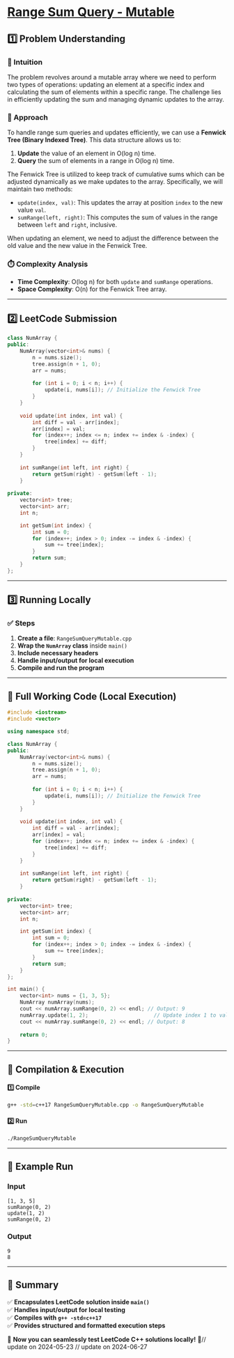 # **[Range Sum Query - Mutable](https://leetcode.com/problems/range-sum-query-mutable/description/)**  

## **1️⃣ Problem Understanding**  
### **📌 Intuition**  
The problem revolves around a mutable array where we need to perform two types of operations: updating an element at a specific index and calculating the sum of elements within a specific range. The challenge lies in efficiently updating the sum and managing dynamic updates to the array.

### **🚀 Approach**  
To handle range sum queries and updates efficiently, we can use a **Fenwick Tree (Binary Indexed Tree)**. This data structure allows us to:
1. **Update** the value of an element in O(log n) time.
2. **Query** the sum of elements in a range in O(log n) time.

The Fenwick Tree is utilized to keep track of cumulative sums which can be adjusted dynamically as we make updates to the array. Specifically, we will maintain two methods:
- `update(index, val)`: This updates the array at position `index` to the new value `val`.
- `sumRange(left, right)`: This computes the sum of values in the range between `left` and `right`, inclusive.

When updating an element, we need to adjust the difference between the old value and the new value in the Fenwick Tree.

### **⏱️ Complexity Analysis**  
- **Time Complexity**: O(log n) for both `update` and `sumRange` operations.  
- **Space Complexity**: O(n) for the Fenwick Tree array.

---  

## **2️⃣ LeetCode Submission**  
```cpp
class NumArray {
public:
    NumArray(vector<int>& nums) {
        n = nums.size();
        tree.assign(n + 1, 0);
        arr = nums;
        
        for (int i = 0; i < n; i++) {
            update(i, nums[i]); // Initialize the Fenwick Tree
        }
    }
    
    void update(int index, int val) {
        int diff = val - arr[index]; 
        arr[index] = val;
        for (index++; index <= n; index += index & -index) {
            tree[index] += diff; 
        }
    }
    
    int sumRange(int left, int right) {
        return getSum(right) - getSum(left - 1); 
    }
    
private:
    vector<int> tree; 
    vector<int> arr; 
    int n; 

    int getSum(int index) {
        int sum = 0;
        for (index++; index > 0; index -= index & -index) {
            sum += tree[index]; 
        }
        return sum;
    }
};
```  

---  

## **3️⃣ Running Locally**  
### **✅ Steps**  
1. **Create a file**: `RangeSumQueryMutable.cpp`  
2. **Wrap the `NumArray` class** inside `main()`  
3. **Include necessary headers**  
4. **Handle input/output for local execution**  
5. **Compile and run the program**  

---  

## **📝 Full Working Code (Local Execution)**  
```cpp
#include <iostream>
#include <vector>

using namespace std;

class NumArray {
public:
    NumArray(vector<int>& nums) {
        n = nums.size();
        tree.assign(n + 1, 0);
        arr = nums;
        
        for (int i = 0; i < n; i++) {
            update(i, nums[i]); // Initialize the Fenwick Tree
        }
    }
    
    void update(int index, int val) {
        int diff = val - arr[index]; 
        arr[index] = val;
        for (index++; index <= n; index += index & -index) {
            tree[index] += diff; 
        }
    }
    
    int sumRange(int left, int right) {
        return getSum(right) - getSum(left - 1); 
    }
    
private:
    vector<int> tree; 
    vector<int> arr; 
    int n; 

    int getSum(int index) {
        int sum = 0;
        for (index++; index > 0; index -= index & -index) {
            sum += tree[index]; 
        }
        return sum;
    }
};

int main() {
    vector<int> nums = {1, 3, 5};
    NumArray numArray(nums);
    cout << numArray.sumRange(0, 2) << endl; // Output: 9
    numArray.update(1, 2);                     // Update index 1 to value 2
    cout << numArray.sumRange(0, 2) << endl; // Output: 8
   
    return 0;
}
```  

---  

## **🔧 Compilation & Execution**  
#### **1️⃣ Compile**  
```bash
g++ -std=c++17 RangeSumQueryMutable.cpp -o RangeSumQueryMutable
```  

#### **2️⃣ Run**  
```bash
./RangeSumQueryMutable
```  

---  

## **🎯 Example Run**  
### **Input**  
```
[1, 3, 5]
sumRange(0, 2)
update(1, 2)
sumRange(0, 2)
```  
### **Output**  
```
9
8
```  

---  

## **📌 Summary**  
✅ **Encapsulates LeetCode solution inside `main()`**  
✅ **Handles input/output for local testing**  
✅ **Compiles with `g++ -std=c++17`**  
✅ **Provides structured and formatted execution steps**  

🚀 **Now you can seamlessly test LeetCode C++ solutions locally!** 🚀// update on 2024-05-23
// update on 2024-06-27
